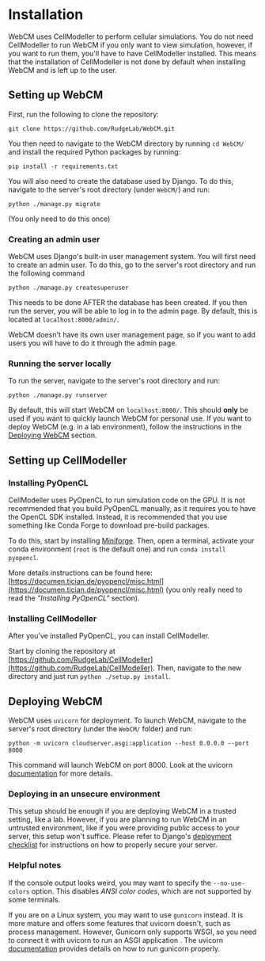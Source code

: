 
# Installation

WebCM uses CellModeller to perform cellular simulations. You do not need CellModeller to run WebCM if you only want to view simulation, however, if you want to run them, you'll have to have CellModeller installed. This means that the installation of CellModeller is not done by default when installing WebCM and is left up to the user. 

## Setting up WebCM

First, run the following to clone the repository:

	git clone https://github.com/RudgeLab/WebCM.git

You then need to navigate to the WebCM directory by running `cd WebCM/` and install the required Python packages by running:

	pip install -r requirements.txt

You will also need to create the database used by Django. To do this, navigate to the server's root directory (under `WebCM/`) and run:

	python ./manage.py migrate

(You only need to do this once)

### Creating an admin user

WebCM uses Django's built-in user management system. You will first need to create an admin user. To do this, go to the server's root directory and run the following command

	python ./manage.py createsuperuser

This needs to be done AFTER the database has been created. If you then run the server, you will be able to log in to the admin page. By default, this is located at `localhost:8000/admin/`.

WebCM doesn't have its own user management page, so if you want to add users you will have to do it through the admin page.

### Running the server locally

To run the server, navigate to the server's root directory and run:

	python ./manage.py runserver

By default, this will start WebCM on `localhost:8000/`. This should **only** be used if you want to quickly launch WebCM for personal use. If you want to deploy WebCM (e.g. in a lab environment), follow the instructions in the [Deploying WebCM](#deploying-webcm) section.

## Setting up CellModeller


### Installing PyOpenCL

CellModeller uses PyOpenCL to run simulation code on the GPU. It is not recommended that you build PyOpenCL manually, as it requires you to have the OpenCL SDK installed. Instead, it is recommended that you use something like Conda Forge to download pre-build packages. 

To do this, start by installing [Miniforge](https://github.com/conda-forge/miniforge/releases/latest/).  Then, open a terminal, activate your conda environment (`root` is the default one) and run `conda install pyopencl`. 

More details instructions can be found here: [https://documen.tician.de/pyopencl/misc.html](https://documen.tician.de/pyopencl/misc.html) (you only really need to read the *"Installing PyOpenCL"* section).

### Installing CellModeller

After you've installed PyOpenCL, you can install CellModeller.

Start by cloning the repository at [https://github.com/RudgeLab/CellModeller](https://github.com/RudgeLab/CellModeller). Then, navigate to the new directory and just run `python ./setup.py install`. 

## Deploying WebCM
WebCM uses `uvicorn` for deployment. To launch WebCM, navigate to the server's root directory (under the `WebCM/` folder) and run:

	python -m uvicorn cloudserver.asgi:application --host 0.0.0.0 --port 8000

This command will launch WebCM on port 8000. Look at the uvicorn [documentation](https://www.uvicorn.org/deployment/) for more details.

### Deploying in an unsecure environment
This setup should be enough if you are deploying WebCM in a trusted setting, like a lab. However, if you are planning to run WebCM in an untrusted environment, like if you were providing public access to your server, this setup won't suffice. Please refer to Django's [deployment checklist](https://docs.djangoproject.com/en/4.1/howto/deployment/checklist/) for instructions on how to properly secure your server.

### Helpful notes
If the console output looks weird, you may want to specify the `--no-use-colors` option. This disables *ANSI color codes*, which are not supported by some terminals.

If you are on a Linux system, you may want to use `gunicorn` instead. It is more mature and offers some features that uvicorn doesn't, such as process management. However, Gunicorn only supports WSGI, so you need to connect it with uvicorn to run an ASGI application . The uvicorn [documentation](https://www.uvicorn.org/deployment/#gunicorn) provides details on how to run gunicorn properly.
